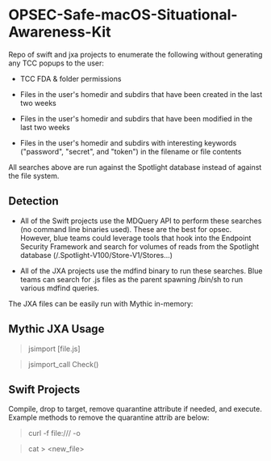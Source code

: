 # OPSEC-Safe-macOS-Situational-Awareness-Kit
Repo of swift and jxa projects to enumerate the following without generating any TCC popups to the user:

- TCC FDA & folder permissions

- Files in the user's homedir and subdirs that have been created in the last two weeks

- Files in the user's homedir and subdirs that have been modified in the last two weeks

- Files in the user's homedir and subdirs with interesting keywords ("password", "secret", and "token") in the filename or file contents

All searches above are run against the Spotlight database instead of against the file system.


## Detection
- All of the Swift projects use the MDQuery API to perform these searches (no command line binaries used). These are the best for opsec. However, blue teams could leverage tools that hook into the Endpoint Security Framework and search for volumes of reads from the Spotlight database (/.Spotlight-V100/Store-V1/Stores...)

- All of the JXA projects use the mdfind binary to run these searches. Blue teams can search for .js files as the parent spawning /bin/sh to run various mdfind queries.

The JXA files can be easily run with Mythic in-memory:

## Mythic JXA Usage
> jsimport [file.js]

> jsimport_call Check()

## Swift Projects
Compile, drop to target, remove quarantine attribute if needed, and execute. Example methods to remove the quarantine attrib are below: 

> curl -f file:///<path> -o <new> 

> cat <file> > <new_file> 
